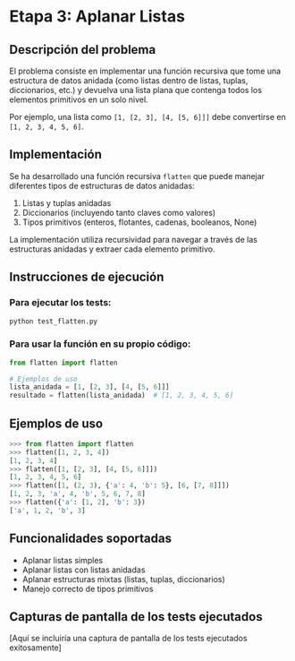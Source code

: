 # Etapa 3: Aplanar Listas

## Descripción del problema
El problema consiste en implementar una función recursiva que tome una estructura de datos anidada (como listas dentro de listas, tuplas, diccionarios, etc.) y devuelva una lista plana que contenga todos los elementos primitivos en un solo nivel.

Por ejemplo, una lista como `[1, [2, 3], [4, [5, 6]]]` debe convertirse en `[1, 2, 3, 4, 5, 6]`.

## Implementación
Se ha desarrollado una función recursiva `flatten` que puede manejar diferentes tipos de estructuras de datos anidadas:

1. Listas y tuplas anidadas
2. Diccionarios (incluyendo tanto claves como valores)
3. Tipos primitivos (enteros, flotantes, cadenas, booleanos, None)

La implementación utiliza recursividad para navegar a través de las estructuras anidadas y extraer cada elemento primitivo.

## Instrucciones de ejecución

### Para ejecutar los tests:
```bash
python test_flatten.py
```

### Para usar la función en su propio código:
```python
from flatten import flatten

# Ejemplos de uso
lista_anidada = [1, [2, 3], [4, [5, 6]]]
resultado = flatten(lista_anidada)  # [1, 2, 3, 4, 5, 6]
```

## Ejemplos de uso
```python
>>> from flatten import flatten
>>> flatten([1, 2, 3, 4])
[1, 2, 3, 4]
>>> flatten([1, [2, 3], [4, [5, 6]]])
[1, 2, 3, 4, 5, 6]
>>> flatten([1, (2, 3), {'a': 4, 'b': 5}, [6, [7, 8]]])
[1, 2, 3, 'a', 4, 'b', 5, 6, 7, 8]
>>> flatten({'a': [1, 2], 'b': 3})
['a', 1, 2, 'b', 3]
```

## Funcionalidades soportadas
- Aplanar listas simples
- Aplanar listas con listas anidadas
- Aplanar estructuras mixtas (listas, tuplas, diccionarios)
- Manejo correcto de tipos primitivos

## Capturas de pantalla de los tests ejecutados
[Aquí se incluiría una captura de pantalla de los tests ejecutados exitosamente]